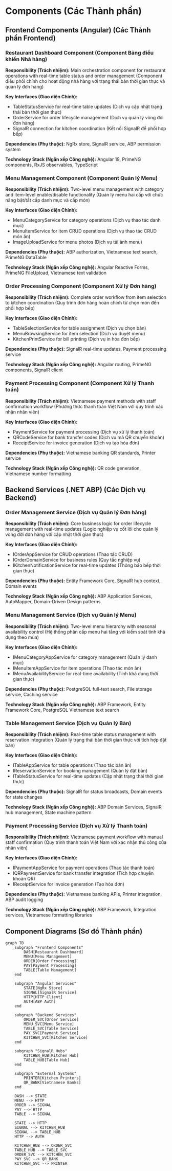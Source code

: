 # Components (Các Thành phần)

## Frontend Components (Angular) (Các Thành phần Frontend)

### Restaurant Dashboard Component (Component Bảng điều khiển Nhà hàng)

**Responsibility (Trách nhiệm):** Main orchestration component for restaurant operations with real-time table status and order management (Component điều phối chính cho hoạt động nhà hàng với trạng thái bàn thời gian thực và quản lý đơn hàng)

**Key Interfaces (Giao diện Chính):**
- TableStatusService for real-time table updates (Dịch vụ cập nhật trạng thái bàn thời gian thực)
- OrderService for order lifecycle management (Dịch vụ quản lý vòng đời đơn hàng)
- SignalR connection for kitchen coordination (Kết nối SignalR để phối hợp bếp)

**Dependencies (Phụ thuộc):** NgRx store, SignalR service, ABP permission system

**Technology Stack (Ngăn xếp Công nghệ):** Angular 19, PrimeNG components, RxJS observables, TypeScript

### Menu Management Component (Component Quản lý Menu)

**Responsibility (Trách nhiệm):** Two-level menu management with category and item-level enable/disable functionality (Quản lý menu hai cấp với chức năng bật/tắt cấp danh mục và cấp món)

**Key Interfaces (Giao diện Chính):**
- MenuCategoryService for category operations (Dịch vụ thao tác danh mục)
- MenuItemService for item CRUD operations (Dịch vụ thao tác CRUD món ăn)
- ImageUploadService for menu photos (Dịch vụ tải ảnh menu)

**Dependencies (Phụ thuộc):** ABP authorization, Vietnamese text search, PrimeNG DataTable

**Technology Stack (Ngăn xếp Công nghệ):** Angular Reactive Forms, PrimeNG FileUpload, Vietnamese text validation

### Order Processing Component (Component Xử lý Đơn hàng)

**Responsibility (Trách nhiệm):** Complete order workflow from item selection to kitchen coordination (Quy trình đơn hàng hoàn chỉnh từ chọn món đến phối hợp bếp)

**Key Interfaces (Giao diện Chính):**
- TableSelectionService for table assignment (Dịch vụ chọn bàn)
- MenuBrowsingService for item selection (Dịch vụ duyệt menu)
- KitchenPrintService for bill printing (Dịch vụ in hóa đơn bếp)

**Dependencies (Phụ thuộc):** SignalR real-time updates, Payment processing service

**Technology Stack (Ngăn xếp Công nghệ):** Angular routing, PrimeNG components, SignalR client

### Payment Processing Component (Component Xử lý Thanh toán)  

**Responsibility (Trách nhiệm):** Vietnamese payment methods with staff confirmation workflow (Phương thức thanh toán Việt Nam với quy trình xác nhận nhân viên)

**Key Interfaces (Giao diện Chính):**
- PaymentService for payment processing (Dịch vụ xử lý thanh toán)
- QRCodeService for bank transfer codes (Dịch vụ mã QR chuyển khoản)
- ReceiptService for invoice generation (Dịch vụ tạo hóa đơn)

**Dependencies (Phụ thuộc):** Vietnamese banking QR standards, Printer service

**Technology Stack (Ngăn xếp Công nghệ):** QR code generation, Vietnamese number formatting

## Backend Services (.NET ABP) (Các Dịch vụ Backend)

### Order Management Service (Dịch vụ Quản lý Đơn hàng)

**Responsibility (Trách nhiệm):** Core business logic for order lifecycle management with real-time updates (Logic nghiệp vụ cốt lõi cho quản lý vòng đời đơn hàng với cập nhật thời gian thực)

**Key Interfaces (Giao diện Chính):**
- IOrderAppService for CRUD operations (Thao tác CRUD)
- IOrderDomainService for business rules (Quy tắc nghiệp vụ)
- IKitchenNotificationService for real-time updates (Thông báo bếp thời gian thực)

**Dependencies (Phụ thuộc):** Entity Framework Core, SignalR hub context, Domain events

**Technology Stack (Ngăn xếp Công nghệ):** ABP Application Services, AutoMapper, Domain-Driven Design patterns

### Menu Management Service (Dịch vụ Quản lý Menu)

**Responsibility (Trách nhiệm):** Two-level menu hierarchy with seasonal availability control (Hệ thống phân cấp menu hai tầng với kiểm soát tính khả dụng theo mùa)

**Key Interfaces (Giao diện Chính):**
- IMenuCategoryAppService for category management (Quản lý danh mục)
- IMenuItemAppService for item operations (Thao tác món ăn)
- IMenuAvailabilityService for real-time availability (Tính khả dụng thời gian thực)

**Dependencies (Phụ thuộc):** PostgreSQL full-text search, File storage service, Caching service

**Technology Stack (Ngăn xếp Công nghệ):** ABP Framework, Entity Framework Core, PostgreSQL Vietnamese text search

### Table Management Service (Dịch vụ Quản lý Bàn)

**Responsibility (Trách nhiệm):** Real-time table status management with reservation integration (Quản lý trạng thái bàn thời gian thực với tích hợp đặt bàn)

**Key Interfaces (Giao diện Chính):**
- ITableAppService for table operations (Thao tác bàn ăn)
- IReservationService for booking management (Quản lý đặt bàn)
- ITableStatusService for real-time updates (Cập nhật trạng thái thời gian thực)

**Dependencies (Phụ thuộc):** SignalR for status broadcasts, Domain events for state changes

**Technology Stack (Ngăn xếp Công nghệ):** ABP Domain Services, SignalR hub management, State machine pattern

### Payment Processing Service (Dịch vụ Xử lý Thanh toán)

**Responsibility (Trách nhiệm):** Vietnamese payment workflow with manual staff confirmation (Quy trình thanh toán Việt Nam với xác nhận thủ công của nhân viên)

**Key Interfaces (Giao diện Chính):**
- IPaymentAppService for payment operations (Thao tác thanh toán)
- IQRPaymentService for bank transfer integration (Tích hợp chuyển khoản QR)
- IReceiptService for invoice generation (Tạo hóa đơn)

**Dependencies (Phụ thuộc):** Vietnamese banking APIs, Printer integration, ABP audit logging

**Technology Stack (Ngăn xếp Công nghệ):** ABP Framework, Integration services, Vietnamese formatting libraries

## Component Diagrams (Sơ đồ Thành phần)

```mermaid
graph TB
    subgraph "Frontend Components"
        DASH[Restaurant Dashboard]
        MENU[Menu Management]
        ORDER[Order Processing]
        PAY[Payment Processing]
        TABLE[Table Management]
    end
    
    subgraph "Angular Services"
        STATE[NgRx Store]
        SIGNAL[SignalR Service]
        HTTP[HTTP Client]
        AUTH[ABP Auth]
    end
    
    subgraph "Backend Services"
        ORDER_SVC[Order Service]
        MENU_SVC[Menu Service]
        TABLE_SVC[Table Service]
        PAY_SVC[Payment Service]
        KITCHEN_SVC[Kitchen Service]
    end
    
    subgraph "SignalR Hubs"
        KITCHEN_HUB[Kitchen Hub]
        TABLE_HUB[Table Hub]
    end
    
    subgraph "External Systems"
        PRINTER[Kitchen Printers]
        QR_BANK[Vietnamese Banks]
    end
    
    DASH --> STATE
    MENU --> HTTP
    ORDER --> SIGNAL
    PAY --> HTTP
    TABLE --> SIGNAL
    
    STATE --> HTTP
    SIGNAL --> KITCHEN_HUB
    SIGNAL --> TABLE_HUB
    HTTP --> AUTH
    
    KITCHEN_HUB --> ORDER_SVC
    TABLE_HUB --> TABLE_SVC
    ORDER_SVC --> KITCHEN_SVC
    PAY_SVC --> QR_BANK
    KITCHEN_SVC --> PRINTER
```
